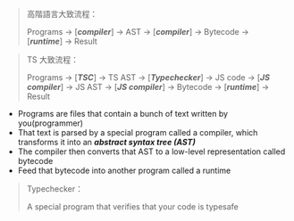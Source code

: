 > 高階語言大致流程：
>
> Programs -> [***compiler***] -> AST -> [***compiler***] -> Bytecode -> [***runtime***] -> Result

> TS 大致流程：
>
> Programs -> [***TSC***] -> TS AST -> [***Typechecker***] -> JS code -> [***JS compiler***] -> JS AST -> [***JS compiler***] -> Bytecode -> [***runtime***] -> Result

- Programs are files that contain a bunch of text written by you(programmer)
- That text is parsed by a special program called a compiler, which transforms it into an **_abstract syntax tree (AST)_**
- The compiler then converts that AST to a low-level representation called bytecode
- Feed that bytecode into another program called a runtime

> Typechecker：
>
> A special program that verifies that your code is typesafe
